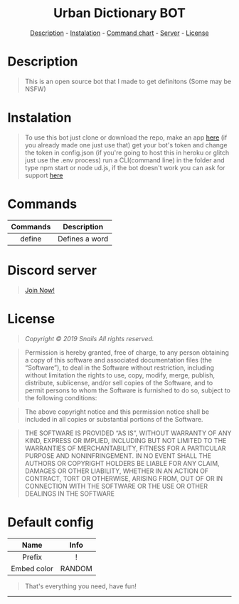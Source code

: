 <h1 align="center">Urban Dictionary BOT</h1>
<p align="center">
   <a href="#description">Description</a>
  -
  <a href="#instalation">Instalation</a>
  -
  <a href="#commands">Command chart</a>
  -
  <a href="#discord-server">Server</a>
  -
  <a href="#license">License</a> 
</p>

# Description
> This is an open source bot that I made to get definitons (Some may be NSFW)

# Instalation
> To use this bot just clone or download the repo, make an app [here](https://discordapp.com/developers) (if you already made one just use that) get your bot's token and change the token in config.json (if you're going to host this in heroku or glitch just use the .env process) run a CLI(command line) in the folder and type npm start or node ud.js, if the bot doesn't work you can ask for support [here](https://discord.gg/xuaDubj)

# Commands

| Commands | Description |
|:----------:|:-------------:|
|define|Defines a word|

# Discord server
>[Join Now!](https://discord.gg/xuaDubj)



# License
>*Copyright © 2019 Snails All rights reserved.*

>Permission is hereby granted, free of charge, to any person obtaining a copy of this software and associated documentation files (the “Software”), to deal in the Software without restriction, including without limitation the rights to use, copy, modify, merge, publish, distribute, sublicense, and/or sell copies of the Software, and to permit persons to whom the Software is furnished to do so, subject to the following conditions:

>The above copyright notice and this permission notice shall be included in all copies or substantial portions of the Software.

>THE SOFTWARE IS PROVIDED “AS IS”, WITHOUT WARRANTY OF ANY KIND, EXPRESS OR IMPLIED, INCLUDING BUT NOT LIMITED TO THE WARRANTIES OF MERCHANTABILITY, FITNESS FOR A PARTICULAR PURPOSE AND NONINFRINGEMENT. IN NO EVENT SHALL THE AUTHORS OR COPYRIGHT HOLDERS BE LIABLE FOR ANY CLAIM, DAMAGES OR OTHER LIABILITY, WHETHER IN AN ACTION OF CONTRACT, TORT OR OTHERWISE, ARISING FROM, OUT OF OR IN CONNECTION WITH THE SOFTWARE OR THE USE OR OTHER DEALINGS IN THE SOFTWARE

# Default config
| Name | Info |
|:------:|:------:|
|Prefix|!|
|Embed color|RANDOM|
>That's everything you need, have fun!
---
